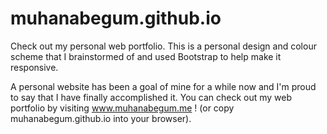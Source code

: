 # muhanabegum.github.io
Check out my personal web portfolio. This is a personal design and colour scheme that I brainstormed of and used Bootstrap to help make it responsive.

A personal website has been a goal of mine for a while now and I'm proud to say that I have finally accomplished it. 
You can check out my web portfolio by visiting www.muhanabegum.me ! (or copy muhanabegum.github.io into your browser). 


